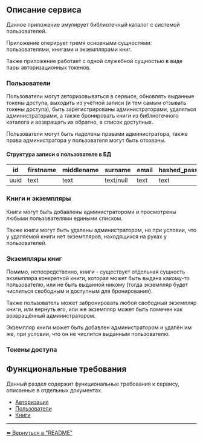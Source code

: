 ## Описание сервиса

Данное приложение эмулирует библиотечный каталог с системой пользователей. 

Приложение оперирует тремя основными сущностями: пользователями, книгами и экземплярами книг. 

Также приложение работает с одной служебной сущностью в виде пары авторизационных токенов. 

### Пользователи

Пользователи могут авторизовываться в сервисе, обновлять выданные токены доступа, выходить из учётной записи (и тем самым отзывать токены доступа), быть зарегистрированы администраторами, удаляться администраторами, а также бронировать книги из библиотечного каталога и возвращать их обратно, в список доступных. 

Пользователи могут быть наделены правами администратора, также права администратора у пользователя могут быть отозваны.

#### Структура записи о пользователе в БД

| id   | firstname | middlename | surname   | email | hashed_password | is_admin |
|------|-----------|------------|-----------|-------|-----------------|----------|
| uuid | text      | text       | text/null | text  | text            | bool     |
 

### Книги и экземпляры

Книги могут быть добавлены администратороми и просмотрены любыми пользователями едиными списком.

Также книги могут быть удалены администратором, но при условии, что у удаляемой книги нет экземпляров, находящихся на руках у пользователей. 

### Экземпляры книг

Помимо, непосредственно, книги - существует отдельная сущность экземпляра конкретной книги, которая может быть выдана какому-то пользователю, или не быть выданной никому (тогда экземпляр будет числиться свободным и доступным для бронирования). 

Также пользователь может забронировать любой свободный экземпляр книги, или вернуть его, или же экземпляр может быть помечен как возвращённый администратором. 

Экземпляр книги может быть добавлен администратором и удалён им же, при условии, что он не числится выданным пользователю. 

### Токены доступа

## Функциональные требования

Данный раздел содержит функциональные требования к сервису, описанные в отдельных документах.

- [Авторизация](requirements/authorization.md)
- [Пользователи](requirements/users.md)
- [Книги](requirements/books.md)

---

[⬅️ Вернуться в "README"](https://github.com/podbolotov/Leeroy)